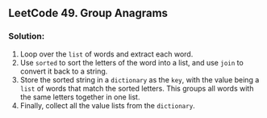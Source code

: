 ## LeetCode 49. Group Anagrams

### Solution:
1. Loop over the `list` of words and extract each word.
2. Use `sorted` to sort the letters of the word into a list, and use `join` to convert it back to a string.
3. Store the sorted string in a `dictionary` as the `key`, with the value being a `list` of words that match the sorted letters. This groups all words with the same letters together in one list.
4. Finally, collect all the value lists from the `dictionary`.
